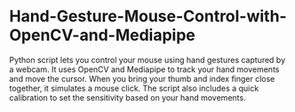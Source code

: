 # Hand-Gesture-Mouse-Control-with-OpenCV-and-Mediapipe
Python script lets you control your mouse using hand gestures captured by a webcam. It uses OpenCV and Mediapipe to track your hand movements and move the cursor. When you bring your thumb and index finger close together, it simulates a mouse click. The script also includes a quick calibration to set the sensitivity based on your hand movements.
